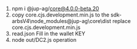 1. npm i @jup-ag/core@4.0.0-beta.20
2. copy core.cjs.development.min.js  to the sdk-arbsV4\node_modules\@jup-ag\core\dist replace core.cjs.development.min.js
3. read.json Fill in the wallet KEY
4. node out/DC2.js operation
 
